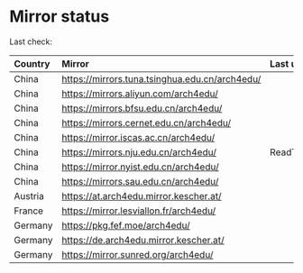 <script src="./time.js"></script>
# Mirror status
Last check: <script type="text/javascript">localize(1715750353.675063);</script>

|Country|Mirror|Last update|
|:------|:-----|:----------|
|China|https://mirrors.tuna.tsinghua.edu.cn/arch4edu/|<script type="text/javascript">localize(1715711699);</script>|
|China|https://mirrors.aliyun.com/arch4edu/|<script type="text/javascript">localize(1715711699);</script>|
|China|https://mirrors.bfsu.edu.cn/arch4edu/|<script type="text/javascript">localize(1715711699);</script>|
|China|https://mirrors.cernet.edu.cn/arch4edu/|<script type="text/javascript">localize(1715711699);</script>|
|China|https://mirror.iscas.ac.cn/arch4edu/|<script type="text/javascript">localize(1715711699);</script>|
|China|https://mirrors.nju.edu.cn/arch4edu/|ReadTimeout|
|China|https://mirror.nyist.edu.cn/arch4edu/|<script type="text/javascript">localize(1715711699);</script>|
|China|https://mirrors.sau.edu.cn/arch4edu/|<script type="text/javascript">localize(1715711699);</script>|
|Austria|https://at.arch4edu.mirror.kescher.at/|<script type="text/javascript">localize(1715711699);</script>|
|France|https://mirror.lesviallon.fr/arch4edu/|<script type="text/javascript">localize(1715711699);</script>|
|Germany|https://pkg.fef.moe/arch4edu/|<script type="text/javascript">localize(1715711699);</script>|
|Germany|https://de.arch4edu.mirror.kescher.at/|<script type="text/javascript">localize(1715711699);</script>|
|Germany|https://mirror.sunred.org/arch4edu/|<script type="text/javascript">localize(1715711699);</script>|

<script src="./tablefilter/tablefilter.js"></script>
<script src="./table.js"></script>